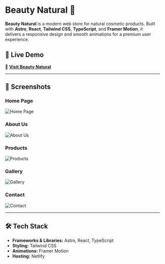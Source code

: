 # Beauty Natural 🌿

**Beauty Natural** is a modern web store for natural cosmetic products. Built with **Astro**, **React**, **Tailwind CSS**, **TypeScript**, and **Framer Motion**, it delivers a responsive design and smooth animations for a premium user experience.
 
## 🔗 Live Demo  
🚀 **[Visit Beauty Natural](https://beautynatural.netlify.app/)**

---

## 📸 Screenshots  

### Home Page  
![Home Page](https://i.ibb.co/SQW8Xps/home.png)  

### About Us  
![About Us](https://i.ibb.co/t2fVH88/nuestrahistoria.png)  

### Products  
![Products](https://i.ibb.co/6Bbq5vX/product.png)  

### Gallery  
![Gallery](https://i.ibb.co/HBHw9Zm/galery.png)  

### Contact  
![Contact](https://i.ibb.co/RC3jsgV/contacto.png)  

---

## 🛠️ Tech Stack  

- **Frameworks & Libraries:** Astro, React, TypeScript  
- **Styling:** Tailwind CSS  
- **Animations:** Framer Motion  
- **Hosting:** Netlify  
